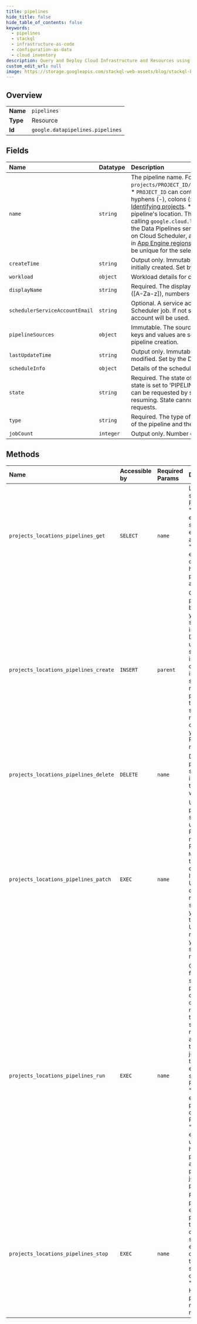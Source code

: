 ```yaml
---
title: pipelines
hide_title: false
hide_table_of_contents: false
keywords:
  - pipelines
  - stackql
  - infrastructure-as-code
  - configuration-as-data
  - cloud inventory
description: Query and Deploy Cloud Infrastructure and Resources using SQL
custom_edit_url: null
image: https://storage.googleapis.com/stackql-web-assets/blog/stackql-blog-post-featured-image.png
---
```

  
    

## Overview
<table><tbody>
<tr><td><b>Name</b></td><td><code>pipelines</code></td></tr>
<tr><td><b>Type</b></td><td>Resource</td></tr>
<tr><td><b>Id</b></td><td><code>google.datapipelines.pipelines</code></td></tr>
</tbody></table>

## Fields
| Name | Datatype | Description |
|:-----|:---------|:------------|
| `name` | `string` | The pipeline name. For example: `projects/PROJECT_ID/locations/LOCATION_ID/pipelines/PIPELINE_ID`. * `PROJECT_ID` can contain letters ([A-Za-z]), numbers ([0-9]), hyphens (-), colons (:), and periods (.). For more information, see [Identifying projects](https://cloud.google.com/resource-manager/docs/creating-managing-projects#identifying_projects). * `LOCATION_ID` is the canonical ID for the pipeline's location. The list of available locations can be obtained by calling `google.cloud.location.Locations.ListLocations`. Note that the Data Pipelines service is not available in all regions. It depends on Cloud Scheduler, an App Engine application, so it's only available in [App Engine regions](https://cloud.google.com/about/locations#region). * `PIPELINE_ID` is the ID of the pipeline. Must be unique for the selected project and location. |
| `createTime` | `string` | Output only. Immutable. The timestamp when the pipeline was initially created. Set by the Data Pipelines service. |
| `workload` | `object` | Workload details for creating the pipeline jobs. |
| `displayName` | `string` | Required. The display name of the pipeline. It can contain only letters ([A-Za-z]), numbers ([0-9]), hyphens (-), and underscores (_). |
| `schedulerServiceAccountEmail` | `string` | Optional. A service account email to be used with the Cloud Scheduler job. If not specified, the default compute engine service account will be used. |
| `pipelineSources` | `object` | Immutable. The sources of the pipeline (for example, Dataplex). The keys and values are set by the corresponding sources during pipeline creation. |
| `lastUpdateTime` | `string` | Output only. Immutable. The timestamp when the pipeline was last modified. Set by the Data Pipelines service. |
| `scheduleInfo` | `object` | Details of the schedule the pipeline runs on. |
| `state` | `string` | Required. The state of the pipeline. When the pipeline is created, the state is set to 'PIPELINE_STATE_ACTIVE' by default. State changes can be requested by setting the state to stopping, paused, or resuming. State cannot be changed through UpdatePipeline requests. |
| `type` | `string` | Required. The type of the pipeline. This field affects the scheduling of the pipeline and the type of metrics to show for the pipeline. |
| `jobCount` | `integer` | Output only. Number of jobs. |
## Methods
| Name | Accessible by | Required Params | Description |
|:-----|:--------------|:----------------|:------------|
| `projects_locations_pipelines_get` | `SELECT` | `name` | Looks up a single pipeline. Returns a "NOT_FOUND" error if no such pipeline exists. Returns a "FORBIDDEN" error if the caller doesn't have permission to access it. |
| `projects_locations_pipelines_create` | `INSERT` | `parent` | Creates a pipeline. For a batch pipeline, you can pass scheduler information. Data Pipelines uses the scheduler information to create an internal scheduler that runs jobs periodically. If the internal scheduler is not configured, you can use RunPipeline to run jobs. |
| `projects_locations_pipelines_delete` | `DELETE` | `name` | Deletes a pipeline. If a scheduler job is attached to the pipeline, it will be deleted. |
| `projects_locations_pipelines_patch` | `EXEC` | `name` | Updates a pipeline. If successful, the updated Pipeline is returned. Returns `NOT_FOUND` if the pipeline doesn't exist. If UpdatePipeline does not return successfully, you can retry the UpdatePipeline request until you receive a successful response. |
| `projects_locations_pipelines_run` | `EXEC` | `name` | Creates a job for the specified pipeline directly. You can use this method when the internal scheduler is not configured and you want to trigger the job directly or through an external system. Returns a "NOT_FOUND" error if the pipeline doesn't exist. Returns a "FORBIDDEN" error if the user doesn't have permission to access the pipeline or run jobs for the pipeline. |
| `projects_locations_pipelines_stop` | `EXEC` | `name` | Freezes pipeline execution permanently. If there's a corresponding scheduler entry, it's deleted, and the pipeline state is changed to "ARCHIVED". However, pipeline metadata is retained. |
